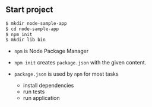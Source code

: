 ## Start project

```sh
$ mkdir node-sample-app
$ cd node-sample-app
$ npm init
$ mkdir lib bin
```

* `npm` is Node Package Manager

* `npm init` creates `package.json` with the given content.

* `package.json` is used by `npm` for most tasks
    * install dependencies
    * run tests
    * run application
